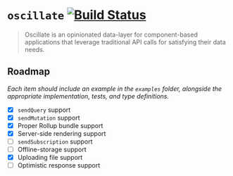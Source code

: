 # `oscillate` [![Build Status](https://travis-ci.org/joshblack/oscillate.svg?branch=master)](https://travis-ci.org/joshblack/oscillate)

> Oscillate is an opinionated data-layer for component-based applications that
> leverage traditional API calls for satisfying their data needs.

## Roadmap

_Each item should include an example in the `examples` folder, alongside the
appropriate implementation, tests, and type definitions._

- [x] `sendQuery` support
- [x] `sendMutation` support
- [x] Proper Rollup bundle support
- [x] Server-side rendering support
- [ ] `sendSubscription` support
- [ ] Offline-storage support
- [x] Uploading file support
- [ ] Optimistic response support
